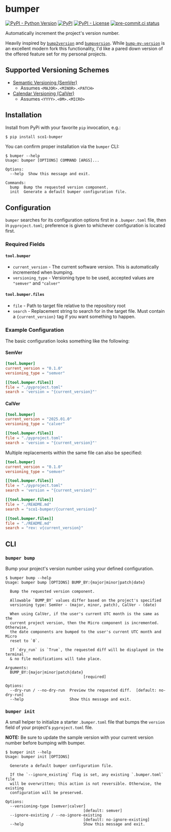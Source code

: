 # bumper
[![PyPI - Python Version](https://img.shields.io/pypi/pyversions/sco1-bumper/2.0.0?logo=python&logoColor=FFD43B)](https://pypi.org/project/sco1-bumper/)
[![PyPI](https://img.shields.io/pypi/v/sco1-bumper?logo=Python&logoColor=FFD43B)](https://pypi.org/project/sco1-bumper/)
[![PyPI - License](https://img.shields.io/pypi/l/sco1-bumper?color=magenta)](https://github.com/sco1/bumper/blob/main/LICENSE)
[![pre-commit.ci status](https://results.pre-commit.ci/badge/github/sco1/bumper/main.svg)](https://results.pre-commit.ci/latest/github/sco1/bumper/main)

Automatically increment the project's version number.

Heavily inspired by [`bump2version`](https://github.com/c4urself/bump2version) and [`bumpversion`](https://github.com/peritus/bumpversion). While [`bump-my-version`](https://github.com/callowayproject/bump-my-version) is an excellent modern fork this functionality, I'd like a pared down version of the offered feature set for my personal projects.

## Supported Versioning Schemes
* [Semantic Versioning (SemVer)](https://semver.org/#semantic-versioning-200)
  * Assumes `<MAJOR>.<MINOR>.<PATCH>`
* [Calendar Versioning (CalVer)](https://calver.org/)
  * Assumes `<YYYY>.<0M>.<MICRO>`

## Installation
Install from PyPi with your favorite `pip` invocation, e.g.:

```bash
$ pip install sco1-bumper
```

You can confirm proper installation via the `bumper` CLI:
<!-- [[[cog
import cog
from subprocess import PIPE, run
out = run(["bumper", "--help"], stdout=PIPE, encoding="ascii")
cog.out(
    f"```\n$ bumper --help\n{out.stdout.rstrip()}\n```"
)
]]] -->
```
$ bumper --help
Usage: bumper [OPTIONS] COMMAND [ARGS]...

Options:
  --help  Show this message and exit.

Commands:
  bump  Bump the requested version component.
  init  Generate a default bumper configuration file.
```
<!-- [[[end]]] -->

## Configuration
`bumper` searches for its configuration options first in a `.bumper.toml` file, then in `pyproject.toml`; preference is given to whichever configuration is located first.
### Required Fields
#### `tool.bumper`
* `current_version` - The current software version. This is automatically incremented when bumping.
* `versioning_type` - Versioning type to be used, accepted values are `"semver"` and `"calver"`

#### `tool.bumper.files`
* `file` - Path to target file relative to the repository root
* `search` - Replacement string to search for in the target file. Must contain a `{current_version}` tag if you want something to happen.

### Example Configuration
The basic configuration looks something like the following:

#### SemVer
```toml
[tool.bumper]
current_version = "0.1.0"
versioning_type = "semver"

[[tool.bumper.files]]
file = "./pyproject.toml"
search = 'version = "{current_version}"'
```

#### CalVer
```toml
[tool.bumper]
current_version = "2025.01.0"
versioning_type = "calver"

[[tool.bumper.files]]
file = "./pyproject.toml"
search = 'version = "{current_version}"'
```

Multiple replacements within the same file can also be specified:

```toml
[tool.bumper]
current_version = "0.1.0"
versioning_type = "semver"

[[tool.bumper.files]]
file = "./pyproject.toml"
search = 'version = "{current_version}"'

[[tool.bumper.files]]
file = "./README.md"
search = "sco1-bumper/{current_version}"

[[tool.bumper.files]]
file = "./README.md"
search = "rev: v{current_version}"
```

## CLI
### `bumper bump`
Bump your project's version number using your defined configuration.

<!-- [[[cog
import cog
from subprocess import PIPE, run
out = run(["bumper", "bump", "--help"], stdout=PIPE, encoding="ascii")
cog.out(
    f"```\n$ bumper bump --help\n{out.stdout.rstrip()}\n```"
)
]]] -->
```
$ bumper bump --help
Usage: bumper bump [OPTIONS] BUMP_BY:{major|minor|patch|date}

  Bump the requested version component.

  Allowable `BUMP_BY` values differ based on the project's specified
  versioning type: SemVer - (major, minor, patch), CalVer - (date)

  When using CalVer, if the user's current UTC month is the same as the
  current project version, then the Micro component is incremented. Otherwise,
  the date components are bumped to the user's current UTC month and Micro
  reset to `0`.

  If `dry_run` is `True`, the requested diff will be displayed in the terminal
  & no file modifications will take place.

Arguments:
  BUMP_BY:{major|minor|patch|date}
                                  [required]

Options:
  --dry-run / --no-dry-run  Preview the requested diff.  [default: no-dry-run]
  --help                    Show this message and exit.
```
<!-- [[[end]]] -->

### `bumper init`
A small helper to initialize a starter `.bumper.toml` file that bumps the `version` field of your project's `pyproject.toml` file.

**NOTE:** Be sure to update the sample version with your current version number before bumping with bumper.

<!-- [[[cog
import cog
from subprocess import PIPE, run
out = run(["bumper", "init", "--help"], stdout=PIPE, encoding="ascii")
cog.out(
    f"```\n$ bumper init --help\n{out.stdout.rstrip()}\n```"
)
]]] -->
```
$ bumper init --help
Usage: bumper init [OPTIONS]

  Generate a default bumper configuration file.

  If the `--ignore_existing` flag is set, any existing `.bumper.toml` file
  will be overwritten; this action is not reversible. Otherwise, the existing
  configuration will be preserved.

Options:
  --versioning-type [semver|calver]
                                  [default: semver]
  --ignore-existing / --no-ignore-existing
                                  [default: no-ignore-existing]
  --help                          Show this message and exit.
```
<!-- [[[end]]] -->
